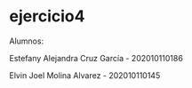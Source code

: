 # ejercicio4


Alumnos:

Estefany Alejandra Cruz García - 202010110186 

Elvin Joel Molina Alvarez - 202010110145
